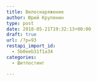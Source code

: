 ```yaml
---
title: Велоснаряжение
author: Юрий Крупенин
type: post
date: 2018-05-21T19:32:13+00:00
draft: true
url: /?p=93
restapi_import_id:
  - 5b0eeb31f1a34
categories:
  - Шитпостинг

---
```

###